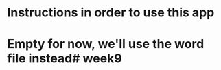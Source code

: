 # Instructions in order to use this app
# Empty for now, we'll use the word file instead#   w e e k 9  
 